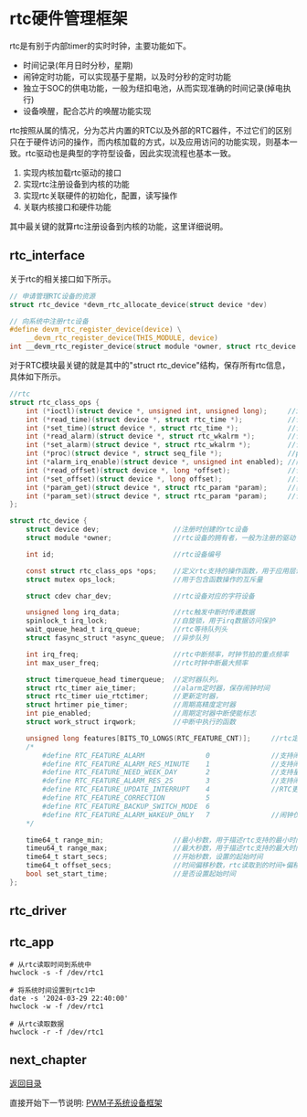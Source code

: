 # rtc硬件管理框架

rtc是有别于内部timer的实时时钟，主要功能如下。

- 时间记录(年月日时分秒，星期)
- 闹钟定时功能，可以实现基于星期，以及时分秒的定时功能
- 独立于SOC的供电功能，一般为纽扣电池，从而实现准确的时间记录(掉电执行)
- 设备唤醒，配合芯片的唤醒功能实现

rtc按照从属的情况，分为芯片内置的RTC以及外部的RTC器件，不过它们的区别只在于硬件访问的操作，而内核加载的方式，以及应用访问的功能实现，则基本一致。rtc驱动也是典型的字符型设备，因此实现流程也基本一致。

1. 实现内核加载rtc驱动的接口
2. 实现rtc注册设备到内核的功能
3. 实现rtc关联硬件的初始化，配置，读写操作
4. 关联内核接口和硬件功能

其中最关键的就算rtc注册设备到内核的功能，这里详细说明。

## rtc_interface

关于rtc的相关接口如下所示。

```c
// 申请管理RTC设备的资源
struct rtc_device *devm_rtc_allocate_device(struct device *dev)

// 向系统中注册rtc设备
#define devm_rtc_register_device(device) \
    __devm_rtc_register_device(THIS_MODULE, device)
int __devm_rtc_register_device(struct module *owner, struct rtc_device *rtc)
```

对于RTC模块最关键的就是其中的"struct rtc_device"结构，保存所有rtc信息，具体如下所示。

```c
//rtc
struct rtc_class_ops {
    int (*ioctl)(struct device *, unsigned int, unsigned long);     //ioctl控制函数，用于控制命令
    int (*read_time)(struct device *, struct rtc_time *);           //读取时间(驱动实现)
    int (*set_time)(struct device *, struct rtc_time *);            //设置时间(驱动实现)
    int (*read_alarm)(struct device *, struct rtc_wkalrm *);        //读取闹钟时间(驱动实现)
    int (*set_alarm)(struct device *, struct rtc_wkalrm *);         //设置闹钟时间(驱动实现)
    int (*proc)(struct device *, struct seq_file *);                //procfs操作接口
    int (*alarm_irq_enable)(struct device *, unsigned int enabled); //闹钟中断功能使能(驱动实现)
    int (*read_offset)(struct device *, long *offset);              //读取偏移时间
    int (*set_offset)(struct device *, long offset);                //设置偏移时间
    int (*param_get)(struct device *, struct rtc_param *param);     //获取rtc参数
    int (*param_set)(struct device *, struct rtc_param *param);     //设置rtc参数
};

struct rtc_device {
    struct device dev;                  //注册时创建的rtc设备
    struct module *owner;               //rtc设备的拥有者，一般为注册的驱动

    int id;                             //rtc设备编号

    const struct rtc_class_ops *ops;    //定义rtc支持的操作函数，用于应用层访问
    struct mutex ops_lock;              //用于包含函数操作的互斥量

    struct cdev char_dev;               //rtc设备对应的字符设备

    unsigned long irq_data;             //rtc触发中断时传递数据
    spinlock_t irq_lock;                //自旋锁，用于irq数据访问保护
    wait_queue_head_t irq_queue;        //rtc等待队列头
    struct fasync_struct *async_queue;  //异步队列

    int irq_freq;                       //rtc中断频率，时钟节拍的重点频率
    int max_user_freq;                  //rtc时钟中断最大频率

    struct timerqueue_head timerqueue;  //定时器队列。
    struct rtc_timer aie_timer;         //alarm定时器，保存闹钟时间
    struct rtc_timer uie_rtctimer;      //更新定时器，
    struct hrtimer pie_timer;           //周期高精度定时器
    int pie_enabled;                    //周期定时器中断使能标志
    struct work_struct irqwork;         //中断中执行的函数

    unsigned long features[BITS_TO_LONGS(RTC_FEATURE_CNT)];     //rtc定时器定义支持的功能
    /*
        #define RTC_FEATURE_ALARM               0               //支持闹钟功能
        #define RTC_FEATURE_ALARM_RES_MINUTE    1               //支持闹钟，分辨率为分钟
        #define RTC_FEATURE_NEED_WEEK_DAY       2               //支持星期
        #define RTC_FEATURE_ALARM_RES_2S        3               //支持闹钟，分辨率为2s
        #define RTC_FEATURE_UPDATE_INTERRUPT    4               //RTC更新产生中断
        #define RTC_FEATURE_CORRECTION          5              
        #define RTC_FEATURE_BACKUP_SWITCH_MODE  6             
        #define RTC_FEATURE_ALARM_WAKEUP_ONLY   7               //闹钟仅用于唤醒
    */

    time64_t range_min;                 //最小秒数，用于描述rtc支持的最小时间
    timeu64_t range_max;                //最大秒数，用于描述rtc支持的最大时间
    time64_t start_secs;                //开始秒数，设置的起始时间
    time64_t offset_secs;               //时间偏移秒数，rtc读取到的时间+偏移秒数就是真实时间
    bool set_start_time;                //是否设置起始时间
};
```

## rtc_driver

## rtc_app

```shell
# 从rtc读取时间到系统中
hwclock -s -f /dev/rtc1

# 将系统时间设置到rtc1中
date -s '2024-03-29 22:40:00'
hwclock -w -f /dev/rtc1

# 从rtc读取数据
hwclock -r -f /dev/rtc1
```

## next_chapter

[返回目录](../README.md)

直接开始下一节说明: [PWM子系统设备框架](./ch03-12.pwm_frame.md)
